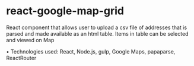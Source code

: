 # react-google-map-grid
React component that allows user to upload a csv file of addresses that is parsed and made available as an html table.  Items in table can be selected and viewed on Map

•	Technologies used:  React, Node.js, gulp, Google Maps, papaparse, ReactRouter

